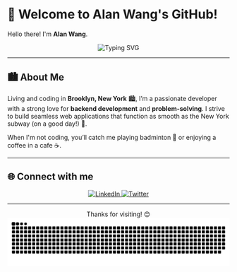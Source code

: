 # 🗽 Welcome to Alan Wang's GitHub!

Hello there! I'm **Alan Wang**.
<div align="center">
  <img src="https://readme-typing-svg.herokuapp.com?font=Fira+Code&size=22&duration=3000&pause=1000&color=36BCF7FF&center=true&vCenter=true&width=435&lines=Full+Stack+Developer" alt="Typing SVG" />
</div>

---

## 🏙 About Me

Living and coding in **Brooklyn, New York** 🏙, I’m a passionate developer with a strong love for **backend development** and **problem-solving**. I strive to build seamless web applications that function as smooth as the New York subway (on a good day!) 🚆.  

When I'm not coding, you’ll catch me playing badminton 🏸 or enjoying a coffee in a cafe ☕️.

---

## 🌐 Connect with me

<div align="center">
  <a href="https://linkedin.com/in/yourusername" target="_blank">
    <img src="https://img.shields.io/badge/LinkedIn-%230077B5.svg?&style=for-the-badge&logo=linkedin&logoColor=white" alt="LinkedIn" />
  </a>
  <a href="https://twitter.com/yourusername" target="_blank">
    <img src="https://img.shields.io/badge/Twitter-%231DA1F2.svg?&style=for-the-badge&logo=twitter&logoColor=white" alt="Twitter" />
  </a>
</div>

---

<div align="center">
  Thanks for visiting! 😊
</div>

<div align="center">
  <img src="https://raw.githubusercontent.com/Platane/snk/output/github-contribution-grid-snake.svg" alt="Snake animation" />
</div>
